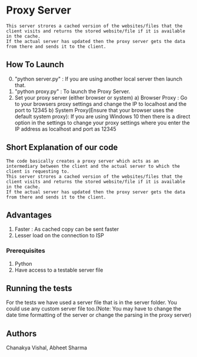 Proxy Server
============

	This server strores a cached version of the websites/files that the client visits and returns the stored website/file if it is available in the cache.
	If the actual server has updated then the proxy server gets the data from there and sends it to the client.

## How To Launch

0. "python server.py" : If you are using another local server then launch that.
1. "python proxy.py" : To launch the Proxy Server.
2. Set your proxy server (either browser or system)
	a) Browser Proxy : Go to your browsers proxy settings and change the IP to localhost and the port to 12345
	b) System Proxy(Ensure that your browser uses the default system proxy): If you are using Windows 10 then there is a direct
					option in the settings to change your proxy settings where you enter the IP address as localhost and port as 12345

## Short Explanation of our code
	The code basically creates a proxy server which acts as an intermediary between the client and the actual server to which the client is requesting to.
	This server strores a cached version of the websites/files that the client visits and returns the stored website/file if it is available in the cache.
	If the actual server has updated then the proxy server gets the data from there and sends it to the client.

## Advantages
1. Faster : As cached copy can be sent faster 
2. Lesser load on the connection to ISP


### Prerequisites

1) Python
2) Have access to a testable server file

## Running the tests

For the tests we have used a server file that is in the server folder.
You could use any custom server file too.(Note: You may have to change the date time formatting of the server or change the parsing in the proxy server)


## Authors

Chanakya Vishal, Abheet Sharma

